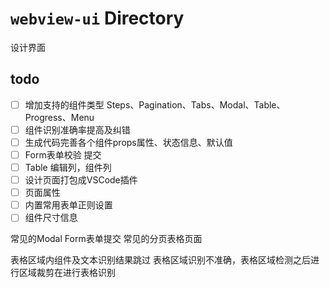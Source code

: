 # `webview-ui` Directory

设计界面

## todo

- [ ] 增加支持的组件类型 Steps、Pagination、Tabs、Modal、Table、Progress、Menu
- [ ] 组件识别准确率提高及纠错
- [ ] 生成代码完善各个组件props属性、状态信息、默认值
- [ ] Form表单校验 提交
- [ ] Table 编辑列，组件列
- [ ] 设计页面打包成VSCode插件
- [ ] 页面属性
- [ ] 内置常用表单正则设置
- [ ] 组件尺寸信息

常见的Modal Form表单提交
常见的分页表格页面

表格区域内组件及文本识别结果跳过
表格区域识别不准确，表格区域检测之后进行区域裁剪在进行表格识别
